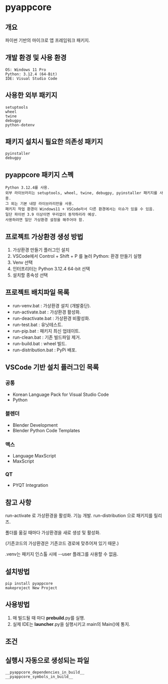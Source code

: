 # pyappcore

## 개요

파이썬 기반의 마이크로 앱 프레임워크 패키지.


## 개발 환경 및 사용 환경

    OS: Windows 11 Pro  
    Python: 3.12.4 (64-Bit)   
    IDE: Visual Studio Code   


## 사용한 외부 패키지

    setuptools   
    wheel   
    twine   
    debugpy  
    python-dotenv   


## 패키지 설치시 필요한 의존성 패키지

    pyinstaller
    debugpy


## pyappcore 패키지 스펙

    Python 3.12.4를 사용.   
    외부 라이브러리는 setuptools, wheel, twine, debugpy, pyinstaller 패키지를 사용.   
    그 외는 기본 내장 라이브러리만을 사용.
    패키지 작업 환경이 Windows11 + VSCode라서 다른 환경에서는 이슈가 있을 수 있음.   
    일단 파이썬 3.9 이상이면 무리없이 동작하리라 예상.   
    사용하려면 일단 가상환경 설정을 해주어야 함.
   

## 프로젝트 가상환경 생성 방법
1. 가상환경 만들기 플러그인 설치
2. VSCode에서 Control + Shift + P 를 눌러 Python: 환경 만들기 실행
3. Venv 선택
4. 인터프리터는 Python 3.12.4 64-bit 선택
5. 설치할 종속성 선택


## 프로젝트 배치파일 목록
- run-venv.bat : 가상환경 설치 (개발중단).
- run-activate.bat : 가상환경 활성화.
- run-deactivate.bat : 가상환경 비활성화.
- run-test.bat : 유닛테스트.
- run-pip.bat : 패키지 최신 업데이트.
- run-clean.bat : 기존 빌드파일 제거.
- run-build.bat : wheel 빌드.
- run-distribution.bat : PyPi 배포.


## VSCode 기반 설치 플러그인 목록
### 공통
- Korean Language Pack for Visual Studio Code
- Python

### 블렌더
- Blender Development
- Blender Python Code Templates

### 맥스
- Language MaxScript
- MaxScript

### QT
- PYQT Integration

## 참고 사항
run-activate 로 가상환경을 활성화.
기능 개발.
run-distribution 으로 패키지를 릴리즈.   

폴더를 옮길 때마다 가상환경을 새로 생성 및 활성화.   

(기존코드의 가상환경은 기존코드 경로에 맞추어져 있기 때문.)   

.venv는 패키지 인스톨 시에 --user 플래그를 사용할 수 없음.   

## 설치방법

    pip install pyappcore   
    makeproject New Project   

## 사용방법
1. 매 빌드될 때 마다 __prebuild__.py를 실행.
2. 실제 IDE는 __launcher__.py을 실행시키고 main의 Main()에 통지.

## 조건


## 실행시 자동으로 생성되는 파일

    __pyappcore_dependencies_in_build__   
    __pyappcore_symbols_in_build__   

